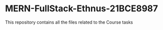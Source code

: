 # MERN-FullStack-Ethnus-21BCE8987
This repository contains all the files related to the Course tasks
